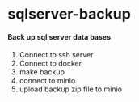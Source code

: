 # sqlserver-backup

#### Back up sql server data bases 
1. Connect to ssh server
2. Connect to docker
3. make backup
4. connect to minio
5. upload backup zip file to minio 
